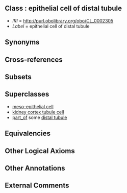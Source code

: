 
## Class : epithelial cell of distal tubule

 * *IRI* = http://purl.obolibrary.org/obo/CL_0002305
 * *Label* = epithelial cell of distal tubule

## Synonyms


## Cross-references


## Subsets


## Superclasses

 * [meso-epithelial cell](../../CL/78/CL_0002078.md)
 * [kidney cortex tubule cell](../../CL/15/CL_1000615.md)
 * [part_of](../../BFO/50/BFO_0000050.md) some [distal tubule](../../UBERON/35/UBERON_0004135.md)

## Equivalencies


## Other Logical Axioms


## Other Annotations


## External Comments

